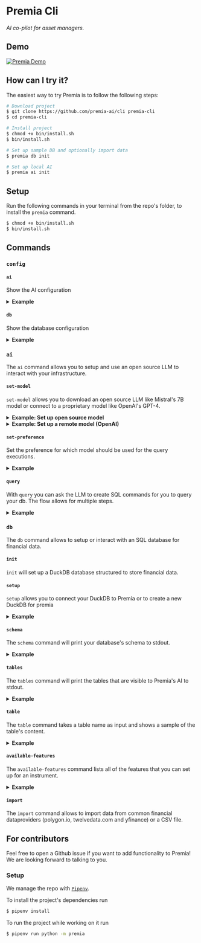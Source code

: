 # Premia Cli

_AI co-pilot for asset managers._

## Demo

[![Premia Demo](https://cdn.loom.com/sessions/thumbnails/9dad48f3775d4fa0ba76df6e65765cf9-with-play.gif)](https://www.loom.com/embed/9dad48f3775d4fa0ba76df6e65765cf9?sid=0f640b6c-f8f0-4d41-9806-82e8dcee5d86)

## How can I try it?

The easiest way to try Premia is to follow the following steps:

```sh
# Download project
$ git clone https://github.com/premia-ai/cli premia-cli
$ cd premia-cli

# Install project
$ chmod +x bin/install.sh
$ bin/install.sh

# Set up sample DB and optionally import data
$ premia db init

# Set up local AI
$ premia ai init
```

## Setup

Run the following commands in your terminal from the repo's folder, to install the `premia` command.

```sh
$ chmod +x bin/install.sh
$ bin/install.sh
```

## Commands

### `config`

#### `ai`

Show the AI configuration

<details>
<summary><b>Example</b></summary>
<br>

```sh
$ premia config ai

Preference: local
Remote:
  OpenAI Details:
    API-Key: sk-example-api-key
    Model: gpt-3.5-turbo
Local:
  Huggingface Details:
    User: TheBloke
    Repo: Mistral-7B-Instruct-v0.2-GGUF
    Filename: mistral-7b-instruct-v0.2.Q4_K_M.gguf
```

</details>

#### `db`

Show the database configuration

<details>
<summary><b>Example</b></summary>
<br>

```sh
$ premia config db

Type: DuckDB
Instruments:
  Stocks:
    Raw Data: stocks_1_minute_candles
    Timespan: minute
```

</details>

### `ai`

The `ai` command allows you to setup and use an open source LLM to interact with your infrastructure.

#### `set-model`

`set-model` allows you to download an open source LLM like Mistral's 7B model or connect to a proprietary model like OpenAI's GPT-4.

<details>
<summary><b>Example: Set up open source model</b></summary>
<br>

If you want to set up an open source model like Mistral 7B or Mixtral 8x7B you can just run the following command.

You can use any other open source LLM. Just copy the link to the GGUF file from [HuggingFace](https://huggingface.co).

```sh
# For Mistral 7B
$ premia ai set-model local "https://huggingface.co/TheBloke/Mistral-7B-Instruct-v0.2-GGUF/blob/main/mistral-7b-instruct-v0.2.Q4_K_M.gguf"

# For Mixtral 8x7B
$ premia ai set-model local "https://huggingface.co/TheBloke/Mixtral-8x7B-Instruct-v0.1-GGUF/blob/main/mixtral-8x7b-instruct-v0.1.Q4_K_M.gguf"
```

</details>

<details>
<summary><b>Example: Set up a remote model (OpenAI)</b></summary>
<br>

If you want to set up a remote LLM from OpenAI you can do so as well. With the `--model` flag you can define which OpenAI model you would like to use. The command defaults to the GPT-3.5 Turbo model)

```sh
# For GPT-3.5 Turbo (default)
$ premia ai set-model remote "sk-example-api-key"

# For GPT-4
$ premia ai set-model remote "sk-example-api-key" --model "gpt-4"
```

</details>

#### `set-preference`

Set the preference for which model should be used for the query executions.

<details>
<summary><b>Example</b></summary>
<br>


```sh
$ premia set-preference remote
```

</details>

#### `query`

With `query` you can ask the LLM to create SQL commands for you to query your db. The flow allows for multiple steps.

<details>
<summary><b>Example</b></summary>
<br>

````sh
$ premia ai query 'Get the average stock price of a company with the name "Tesla Inc." for the year 2024'

```sql
SELECT AVG(stocks_1_day_candles.close) as avg_price
FROM companies
JOIN stocks_1_day_candles ON companies.symbol = stocks_1_day_candles.symbol
WHERE companies.name = 'Tesla Inc.' AND EXTRACT(YEAR FROM stocks_1_day_candles.bucket) = 2024;
```
````

</details>

### `db`

The `db` command allows to setup or interact with an SQL database for financial data.

#### `init`

`init` will set up a DuckDB database structured to store financial data.

#### `setup`

`setup` allows you to connect your DuckDB to Premia or to create a new DuckDB for premia

<details>
<summary><b>Example</b></summary>
<br>

```sh
# Create a new DB for premia
$ premia db setup

# Connect Premia to a DB called `securities.db` in the home directory
$ premia db setup --path ~/securities.db
```

</details>

#### `schema`

The `schema` command will print your database's schema to stdout.

<details>
<summary><b>Example</b></summary>
<br>

Here an example of a database that has two tables set up (`contracts` and `options_1_hour_candles`).

```sh
$ premia db schema

CREATE TABLE contracts (
  symbol VARCHAR NOT NULL,
  expiration_date TIMESTAMP WITH TIME ZONE NOT NULL,
  company_symbol VARCHAR NOT NULL,
  contract_type VARCHAR NOT NULL,
  shares_per_contract INTEGER NOT NULL,
  strike_price DECIMAL(18,3) NOT NULL,
  currency VARCHAR NULL
);

CREATE TABLE options_1_hour_candles (
  time TIMESTAMP WITH TIME ZONE NOT NULL,
  symbol VARCHAR NOT NULL,
  open DECIMAL(18,3) NULL,
  close DECIMAL(18,3) NULL,
  high DECIMAL(18,3) NULL,
  low DECIMAL(18,3) NULL,
  volume INTEGER NULL,
  currency VARCHAR NOT NULL,
  data_provider VARCHAR NOT NULL
);
```

</details>


#### `tables`

The `tables` command will print the tables that are visible to Premia's AI to stdout.

<details>
<summary><b>Example</b></summary>
<br>

```sh
$ premia db tables

companies
contracts
options_1_hour_candles
stocks_1_day_candles
stocks_1_minute_candles
stocks_1_minute_returns
```

</details>

#### `table`

The `table` command takes a table name as input and shows a sample of the table's content.

<details>
<summary><b>Example</b></summary>
<br>

Here an example of a database that includes a table called `contracts`.

```sh
$ premia db table contracts

┌─────────────────────┬──────────────────────┬───┬───────────────┬──────────┐
│       symbol        │   expiration_date    │ … │ strike_price  │ currency │
│       varchar       │ timestamp with tim…  │   │ decimal(18,3) │ varchar  │
├─────────────────────┼──────────────────────┼───┼───────────────┼──────────┤
│ AMZN240202C00080000 │ 2024-02-02 00:00:0…  │ … │        80.000 │ USD      │
│ AMZN240202C00085000 │ 2024-02-02 00:00:0…  │ … │        85.000 │ USD      │
│ AMZN240202C00090000 │ 2024-02-02 00:00:0…  │ … │        90.000 │ USD      │
│ AMZN240202P00080000 │ 2024-02-02 00:00:0…  │ … │        80.000 │ USD      │
│ AMZN240202P00085000 │ 2024-02-02 00:00:0…  │ … │        85.000 │ USD      │
│ AMZN240202P00090000 │ 2024-02-02 00:00:0…  │ … │        90.000 │ USD      │
│ GOOG240202C00075000 │ 2024-02-02 00:00:0…  │ … │        75.000 │ USD      │
│ GOOG240202C00095000 │ 2024-02-02 00:00:0…  │ … │        95.000 │ USD      │
│ GOOG240202C00100000 │ 2024-02-02 00:00:0…  │ … │       100.000 │ USD      │
│ GOOG240202P00095000 │ 2024-02-02 00:00:0…  │ … │        95.000 │ USD      │
│          ·          │          ·           │ · │           ·   │  ·       │
│          ·          │          ·           │ · │           ·   │  ·       │
│          ·          │          ·           │ · │           ·   │  ·       │
│ AAPL240202C00090000 │ 2024-02-02 00:00:0…  │ … │        90.000 │ USD      │
│ AAPL240202P00080000 │ 2024-02-02 00:00:0…  │ … │        80.000 │ USD      │
│ AAPL240202P00090000 │ 2024-02-02 00:00:0…  │ … │        90.000 │ USD      │
│ AAPL240202P00100000 │ 2024-02-02 00:00:0…  │ … │       100.000 │ USD      │
│ MSFT240202C00250000 │ 2024-02-02 00:00:0…  │ … │       250.000 │ USD      │
│ MSFT240202C00260000 │ 2024-02-02 00:00:0…  │ … │       260.000 │ USD      │
│ MSFT240202C00265000 │ 2024-02-02 00:00:0…  │ … │       265.000 │ USD      │
│ MSFT240202P00190000 │ 2024-02-02 00:00:0…  │ … │       190.000 │ USD      │
│ MSFT240202P00200000 │ 2024-02-02 00:00:0…  │ … │       200.000 │ USD      │
│ MSFT240202P00210000 │ 2024-02-02 00:00:0…  │ … │       210.000 │ USD      │
├─────────────────────┴──────────────────────┴───┴───────────────┴──────────┤
│ 42 rows (20 shown)                                    7 columns (4 shown) │
└───────────────────────────────────────────────────────────────────────────┘
```

</details>

#### `available-features`

The `available-features` command lists all of the features that you can set up for an instrument.

<details>
<summary><b>Example</b></summary>
<br>

```sh
$ premia db available-features

moving_averages
returns
volume_changes
```

</details>

#### `import`

The `import` command allows to import data from common financial dataproviders (polygon.io, twelvedata.com and yfinance) or a CSV file.

## For contributors

Feel free to open a Github issue if you want to add functionality to Premia! We are looking forward to talking to you.

### Setup

We manage the repo with [`Pipenv`](https://pipenv.pypa.io/en/latest/#install-pipenv-today).

To install the project's dependencies run

```sh
$ pipenv install
```

To run the project while working on it run

```sh
$ pipenv run python -m premia
```
